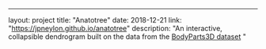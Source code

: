 ---
layout: project
title: "Anatotree"
date: 2018-12-21
link: "https://jpneylon.github.io/anatotree"
description: "An interactive, collapsible dendrogram built on the data from the <a href='http://lifesciencedb.jp/bp3d/'>BodyParts3D dataset</a> "
